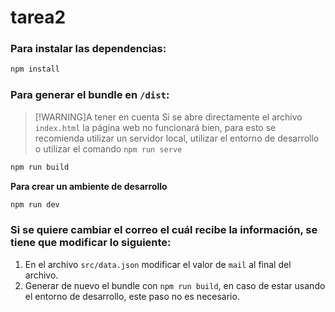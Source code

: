 # tarea2

### Para instalar las dependencias:

```bash
npm install
```

### Para generar el bundle en `/dist`:

> [!WARNING]A tener en cuenta
> Si se abre directamente el archivo `index.html` la página web no funcionará bien, para esto se recomienda utilizar un servidor local, utilizar el entorno de desarrollo o utilizar el comando `npm run serve` 

```bash
npm run build
```

**Para crear un ambiente de desarrollo**

```bash
npm run dev
```

### Si se quiere cambiar el correo el cuál recibe la información, se tiene que modificar lo siguiente:
1. En el archivo `src/data.json` modificar el valor de `mail` al final del archivo.
2. Generar de nuevo el bundle con `npm run build`, en caso de estar usando el entorno de desarrollo, este paso no es necesario.

